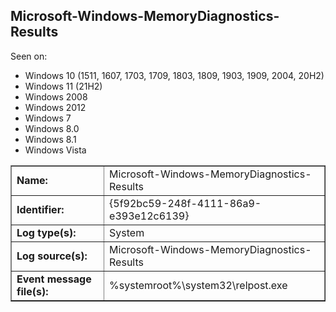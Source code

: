 ## Microsoft-Windows-MemoryDiagnostics-Results

Seen on:
* Windows 10 (1511, 1607, 1703, 1709, 1803, 1809, 1903, 1909, 2004, 20H2)
* Windows 11 (21H2)
* Windows 2008
* Windows 2012
* Windows 7
* Windows 8.0
* Windows 8.1
* Windows Vista

<table border="1" class="docutils">
  <tbody>
    <tr>
      <td><b>Name:</b></td>
      <td>Microsoft-Windows-MemoryDiagnostics-Results</td>
    </tr>
    <tr>
      <td><b>Identifier:</b></td>
      <td>{5f92bc59-248f-4111-86a9-e393e12c6139}</td>
    </tr>
    <tr>
      <td><b>Log type(s):</b></td>
      <td>System</td>
    </tr>
    <tr>
      <td><b>Log source(s):</b></td>
      <td>Microsoft-Windows-MemoryDiagnostics-Results</td>
    </tr>
    <tr>
      <td><b>Event message file(s):</b></td>
      <td>%systemroot%\system32\relpost.exe</td>
    </tr>
  </tbody>
</table>

&nbsp;

